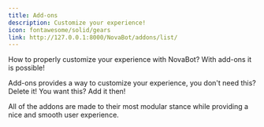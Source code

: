 ```yaml
---
title: Add-ons
description: Customize your experience!
icon: fontawesome/solid/gears
link: http://127.0.0.1:8000/NovaBot/addons/list/
---
```


How to properly customize your experience with NovaBot?
With add-ons it is possible!

Add-ons provides a way to customize your experience, you don't need this? Delete it! You want this? Add it then!

All of the addons are made to their most modular stance while providing a nice and smooth user experience.